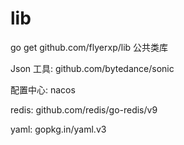 # lib
go get github.com/flyerxp/lib
公共类库

Json 工具: github.com/bytedance/sonic

配置中心: nacos

redis: github.com/redis/go-redis/v9

yaml: gopkg.in/yaml.v3

